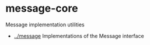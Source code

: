
<!-- title start -->

# message-core

Message implementation utilities

 * [../message](..) Implementations of the Message interface

<!-- title end -->